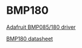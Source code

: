 # BMP180

[Adafruit BMP085/180 driver](https://github.com/adafruit/Adafruit_BMP085_Unified)

[BMP180 datasheet](http://www.adafruit.com/datasheets/BST-BMP180-DS000-09.pdf)
